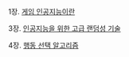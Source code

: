 1장. [게임 인공지능이란](https://hyss.notion.site/1-What-is-Game-A-I-1299196ed5af4d51887259dbf14b01c1)

3장. [인공지능을 위한 고급 랜덤성 기술](https://hyss.notion.site/3-Advanced-Randomness-Techniques-for-Game-AI-7cc987d443624b22a49fe4b61f454ebd)

4장. [행동 선택 알고리즘](https://hyss.notion.site/4-Behavior-Selection-Algorithm-b359c02e71424c3188a8a7abb017fd96)

